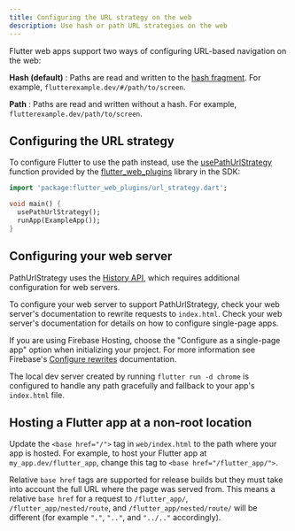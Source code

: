 ```yaml
---
title: Configuring the URL strategy on the web
description: Use hash or path URL strategies on the web
---
```


Flutter web apps support two ways of configuring
URL-based navigation on the web:

**Hash (default)**
: Paths are read and written to the [hash fragment][].
For example, `flutterexample.dev/#/path/to/screen`.

**Path**
:  Paths are read and written without a hash. For example,
`flutterexample.dev/path/to/screen`.

## Configuring the URL strategy

To configure Flutter to use the path instead, use the
[usePathUrlStrategy][] function provided by the [flutter_web_plugins][] library
in the SDK:

```dart
import 'package:flutter_web_plugins/url_strategy.dart';

void main() {
  usePathUrlStrategy();
  runApp(ExampleApp());
}
```

## Configuring your web server

PathUrlStrategy uses the [History API][], which requires additional
configuration for web servers.

To configure your web server to support PathUrlStrategy, check your web server's
documentation to rewrite requests to `index.html`. Check your web server's
documentation for details on how to configure single-page apps.

If you are using Firebase Hosting, choose the "Configure as a single-page app"
option when initializing your project. For more information see Firebase's
[Configure rewrites][] documentation.

The local dev server created by running `flutter run -d chrome` is configured to
handle any path gracefully and fallback to your app's `index.html` file.

## Hosting a Flutter app at a non-root location

Update the `<base href="/">` tag in `web/index.html`
to the path where your app is hosted.
For example, to host your Flutter app at
`my_app.dev/flutter_app`, change
this tag to `<base href="/flutter_app/">`.

Relative `base href` tags are supported for release builds but they must take
into account the full URL where the page was served from. This means a relative
`base href` for a request to `/flutter_app/`, `/flutter_app/nested/route`, and
`/flutter_app/nested/route/` will be different (for example `"."`, `".."`, and
`"../.."` accordingly).

[hash fragment]: https://en.wikipedia.org/wiki/Uniform_Resource_Locator#Syntax
[`HashUrlStrategy`]: {{site.api}}/flutter/flutter_web_plugins/HashUrlStrategy-class.html
[`PathUrlStrategy`]: {{site.api}}/flutter/flutter_web_plugins/PathUrlStrategy-class.html
[`setUrlStrategy`]: {{site.api}}/flutter/flutter_web_plugins/setUrlStrategy.html
[`url_strategy`]: {{site.pub-pkg}}/url_strategy
[usePathUrlStrategy]: {{site.api}}/flutter/flutter_web_plugins/usePathUrlStrategy.html
[flutter_web_plugins]: {{site.api}}/flutter/flutter_web_plugins/flutter_web_plugins-library.html
[History API]: https://developer.mozilla.org/en-US/docs/Web/API/History_API
[Configure rewrites]: {{site.firebase}}/docs/hosting/full-config#rewrites
